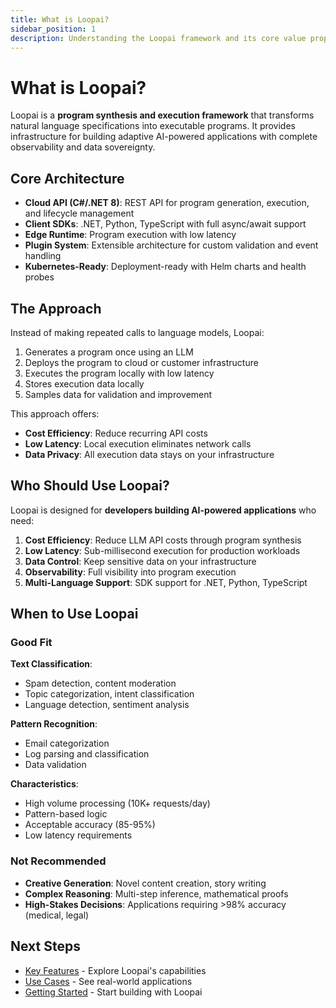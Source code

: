 ```yaml
---
title: What is Loopai?
sidebar_position: 1
description: Understanding the Loopai framework and its core value proposition
---
```


# What is Loopai?

Loopai is a **program synthesis and execution framework** that transforms natural language specifications into executable programs. It provides infrastructure for building adaptive AI-powered applications with complete observability and data sovereignty.

## Core Architecture

- **Cloud API (C#/.NET 8)**: REST API for program generation, execution, and lifecycle management
- **Client SDKs**: .NET, Python, TypeScript with full async/await support
- **Edge Runtime**: Program execution with low latency
- **Plugin System**: Extensible architecture for custom validation and event handling
- **Kubernetes-Ready**: Deployment-ready with Helm charts and health probes

## The Approach

Instead of making repeated calls to language models, Loopai:

1. Generates a program once using an LLM
2. Deploys the program to cloud or customer infrastructure
3. Executes the program locally with low latency
4. Stores execution data locally
5. Samples data for validation and improvement

This approach offers:
- **Cost Efficiency**: Reduce recurring API costs
- **Low Latency**: Local execution eliminates network calls
- **Data Privacy**: All execution data stays on your infrastructure

## Who Should Use Loopai?

Loopai is designed for **developers building AI-powered applications** who need:

1. **Cost Efficiency**: Reduce LLM API costs through program synthesis
2. **Low Latency**: Sub-millisecond execution for production workloads
3. **Data Control**: Keep sensitive data on your infrastructure
4. **Observability**: Full visibility into program execution
5. **Multi-Language Support**: SDK support for .NET, Python, TypeScript

## When to Use Loopai

### Good Fit

**Text Classification**:
- Spam detection, content moderation
- Topic categorization, intent classification
- Language detection, sentiment analysis

**Pattern Recognition**:
- Email categorization
- Log parsing and classification
- Data validation

**Characteristics**:
- High volume processing (10K+ requests/day)
- Pattern-based logic
- Acceptable accuracy (85-95%)
- Low latency requirements

### Not Recommended

- **Creative Generation**: Novel content creation, story writing
- **Complex Reasoning**: Multi-step inference, mathematical proofs
- **High-Stakes Decisions**: Applications requiring >98% accuracy (medical, legal)

## Next Steps

- [Key Features](./key-features) - Explore Loopai's capabilities
- [Use Cases](./use-cases) - See real-world applications
- [Getting Started](../guides/getting-started) - Start building with Loopai
